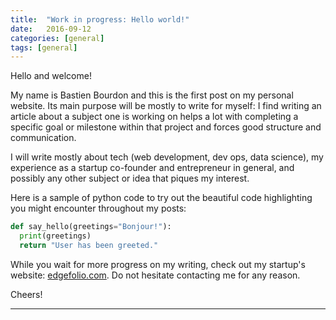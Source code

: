 ```yaml
---
title:  "Work in progress: Hello world!"
date:   2016-09-12
categories: [general]
tags: [general]
---
```

Hello and welcome!

My name is Bastien Bourdon and this is the first post on my personal website. Its main purpose will be mostly to write for myself: I find writing an article about a subject one is working on helps a lot with completing a specific goal or milestone within that project and forces good structure and communication.

I will write mostly about tech (web development, dev ops, data science), my experience as a startup co-founder and entrepreneur in general, and possibly any other subject or idea that piques my interest.

Here is a sample of python code to try out the beautiful code highlighting you might encounter throughout my posts:

``` python
def say_hello(greetings="Bonjour!"):
  print(greetings)
  return "User has been greeted."
```

While you wait for more progress on my writing, check out my startup's website: [edgefolio.com](https://edgefolio.com). Do not hesitate contacting me for any reason.

Cheers!

---
